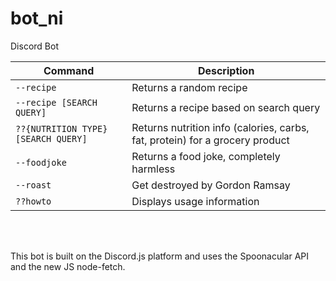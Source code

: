 # bot_ni
Discord Bot

| Command | Description |
| ---------- | ----------------------- |
| `--recipe` | Returns a random recipe |
| `--recipe [SEARCH QUERY]` | Returns a recipe based on search query |
| `??{NUTRITION TYPE} [SEARCH QUERY]` | Returns nutrition info (calories, carbs, fat, protein) for a grocery product |
| `--foodjoke` | Returns a food joke, completely harmless |
| `--roast` | Get destroyed by Gordon Ramsay |
| `??howto` | Displays usage information |

<br>
<br>

This bot is built on the Discord.js platform and uses the Spoonacular API and the new JS node-fetch.
